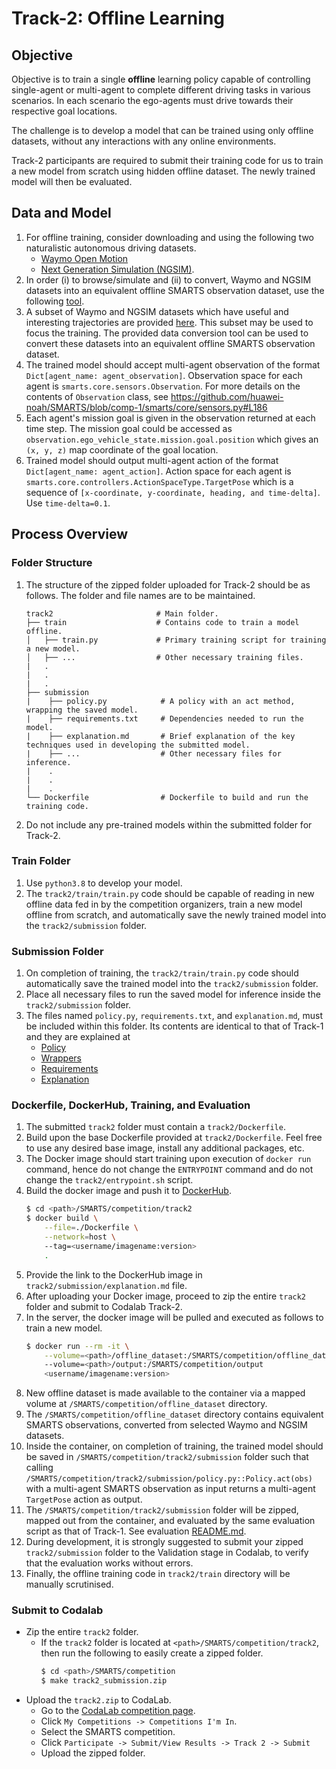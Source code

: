 # Track-2: Offline Learning

## Objective
Objective is to train a single **offline** learning policy capable of controlling single-agent or multi-agent to complete different driving tasks in various scenarios. In each scenario the ego-agents must drive towards their respective goal locations. 

The challenge is to develop a model that can be trained using only offline datasets, without any interactions with any online environments.

Track-2 participants are required to submit their training code for us to train a new model from scratch using hidden offline dataset. The newly trained model will then be evaluated.

## Data and Model
1. For offline training, consider downloading and using the following two naturalistic autonomous driving datasets.
    + [Waymo Open Motion](https://waymo.com/open/data/motion/) 
    + [Next Generation Simulation (NGSIM)](https://ops.fhwa.dot.gov/trafficanalysistools/ngsim.htm). 
1. In order (i) to browse/simulate and (ii) to convert, Waymo and NGSIM datasets into an equivalent offline SMARTS observation dataset, use the following [tool](https://github.com/huawei-noah/SMARTS/tree/saul/waymo-extraction/smarts/waymo). 
1. A subset of Waymo and NGSIM datasets which have useful and interesting trajectories are provided [here](https://github.com/smarts-project/smarts-project.offline-datasets). This subset may be used to focus the training. The provided data conversion tool can be used to convert these datasets into an equivalent offline SMARTS observation dataset.
1. The trained model should accept multi-agent observation of the format `Dict[agent_name: agent_observation]`. Observation space for each agent is `smarts.core.sensors.Observation`. For more details on the contents of `Observation` class, see https://github.com/huawei-noah/SMARTS/blob/comp-1/smarts/core/sensors.py#L186
1. Each agent's mission goal is given in the observation returned at each time step. The mission goal could be accessed as `observation.ego_vehicle_state.mission.goal.position` which gives an `(x, y, z)` map coordinate of the goal location.
1. Trained model should output multi-agent action of the format `Dict[agent_name: agent_action]`. Action space for each agent is `smarts.core.controllers.ActionSpaceType.TargetPose` which is a sequence of `[x-coordinate, y-coordinate, heading, and time-delta]`. Use `time-delta=0.1`.

## Process Overview
### Folder Structure
1. The structure of the zipped folder uploaded for Track-2 should be as follows. The folder and file names are to be maintained.
    ```text
    track2                       # Main folder.
    ├── train                    # Contains code to train a model offline.
    │   ├── train.py             # Primary training script for training a new model.
    │   ├── ...                  # Other necessary training files.
    |   .
    |   .
    |   .
    ├── submission                       
    |    ├── policy.py            # A policy with an act method, wrapping the saved model.
    |    ├── requirements.txt     # Dependencies needed to run the model.
    |    ├── explanation.md       # Brief explanation of the key techniques used in developing the submitted model.
    |    ├── ...                  # Other necessary files for inference.
    |    .
    |    .
    |    .
    └── Dockerfile                # Dockerfile to build and run the training code.
    ```
1. Do not include any pre-trained models within the submitted folder for Track-2.

### Train Folder
1. Use `python3.8` to develop your model.
1. The `track2/train/train.py` code should be capable of reading in new offline data fed in by the competition organizers, train a new model offline from scratch, and automatically save the newly trained model into the `track2/submission` folder.

### Submission Folder
1. On completion of training, the `track2/train/train.py` code should automatically save the trained model into the `track2/submission` folder. 
1. Place all necessary files to run the saved model for inference inside the `track2/submission` folder. 
1. The files named `policy.py`, `requirements.txt`, and `explanation.md`, must be included within this folder. Its contents are identical to that of Track-1 and they are explained at 
    + [Policy](../track1/submission/README.md#Policy)
    + [Wrappers](../track1/submission/README.md#Wrappers)
    + [Requirements](../track1/submission/README.md#Requirements)
    + [Explanation](../track1/submission/README.md#Explanation)

### Dockerfile, DockerHub, Training, and Evaluation
1. The submitted `track2` folder must contain a `track2/Dockerfile`. 
1. Build upon the base Dockerfile provided at `track2/Dockerfile`. Feel free to use any desired base image, install any additional packages, etc.
1. The Docker image should start training upon execution of `docker run` command, hence do not change the `ENTRYPOINT` command and do not change the `track2/entrypoint.sh` script.
1. Build the docker image and push it to [DockerHub](https://hub.docker.com/). 
    ```bash
    $ cd <path>/SMARTS/competition/track2
    $ docker build \
        --file=./Dockerfile \
        --network=host \ 
        --tag=<username/imagename:version>
        .
    ```
1. Provide the link to the DockerHub image in `track2/submission/explanation.md` file.
1. After uploading your Docker image, proceed to zip the entire `track2` folder and submit to Codalab Track-2.
1. In the server, the docker image will be pulled and executed as follows to train a new model. 
    ```bash
    $ docker run --rm -it \
        --volume=<path>/offline_dataset:/SMARTS/competition/offline_dataset
        --volume=<path>/output:/SMARTS/competition/output
        <username/imagename:version>
    ```
1. New offline dataset is made available to the container via a mapped volume at `/SMARTS/competition/offline_dataset` directory.
1. The `/SMARTS/competition/offline_dataset` directory contains equivalent SMARTS observations, converted from selected Waymo and NGSIM datasets.
1. Inside the container, on completion of training, the trained model should be saved in `/SMARTS/competition/track2/submission` folder such that calling `/SMARTS/competition/track2/submission/policy.py::Policy.act(obs)` with a multi-agent SMARTS observation as input returns a multi-agent `TargetPose` action as output.
1. The `/SMARTS/competition/track2/submission` folder will be zipped, mapped out from the container, and evaluated by the same evaluation script as that of Track-1. See evaluation [README.md](../evaluation/README.md).
1. During development, it is strongly suggested to submit your zipped `track2/submission` folder to the Validation stage in Codalab, to verify that the evaluation works without errors.
1. Finally, the offline training code in `track2/train` directory will be manually scrutinised. 

### Submit to Codalab
+ Zip the entire `track2` folder. 
    + If the `track2` folder is located at `<path>/SMARTS/competition/track2`, then run the following to easily create a zipped folder. 
        ```bash
        $ cd <path>/SMARTS/competition
        $ make track2_submission.zip 
        ```
+ Upload the `track2.zip` to CodaLab.
    + Go to the [CodaLab competition page](https://codalab.lisn.upsaclay.fr/).
    + Click `My Competitions -> Competitions I'm In`.
    + Select the SMARTS competition.
    + Click `Participate -> Submit/View Results -> Track 2 -> Submit`
    + Upload the zipped folder.
